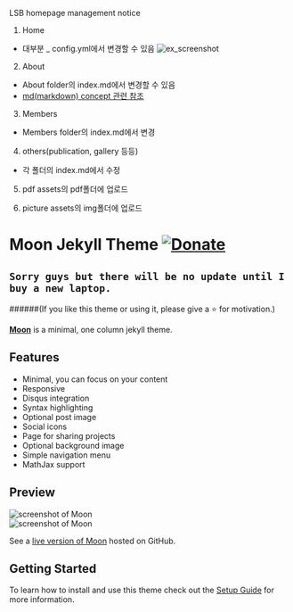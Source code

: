 LSB homepage management notice

1. Home
- 대부분 _ config.yml에서 변경할 수 있음
![ex_screenshot](/assets/img/hompage_management.jpg)

2. About
- About folder의 index.md에서 변경할 수 있음
- [md(markdown) concept 관련 참조](http://sergeswin.com/1013)

3. Members
- Members folder의 index.md에서 변경

4. others(publication, gallery 등등)
- 각 폴더의 index.md에서 수정

5. pdf
assets의 pdf폴더에 업로드

6. picture
assets의 img폴더에 업로드





# Moon Jekyll Theme [![Donate](https://img.shields.io/badge/paypal-donate-blue.svg)](https://www.paypal.me/taylantatli/0usd)  
  
## `Sorry guys but there will be no update until I buy a new laptop.`
    
######(If you like this theme or using it, please give a :star: for motivation.)

**[Moon](https://taylantatli.github.io/Moon)** is a minimal, one column jekyll theme.

## Features
* Minimal, you can focus on your content
* Responsive
* Disqus integration
* Syntax highlighting
* Optional post image
* Social icons
* Page for sharing projects
* Optional background image
* Simple navigation menu
* MathJax support

## Preview

![screenshot of Moon](https://cloud.githubusercontent.com/assets/754514/14509720/61c61058-01d6-11e6-93ab-0918515ecd56.png)    
![screenshot of Moon](https://cloud.githubusercontent.com/assets/754514/14509716/61ac6c8e-01d6-11e6-879f-8308883de790.png)

See a [live version of Moon](https://taylantatli.github.io/Moon) hosted on GitHub.

## Getting Started

To learn how to install and use this theme check out the [Setup Guide](https://taylantatli.github.io/Moon/moon-theme/) for more information.
